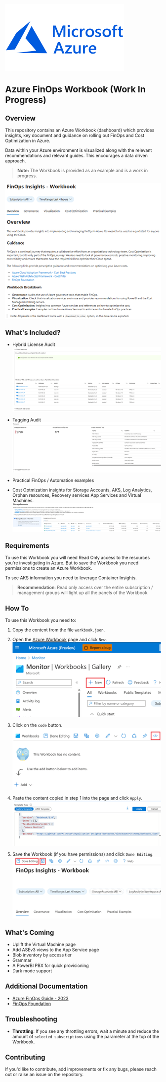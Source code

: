 ![azure-logo](.images/azure-logo-384.png)
# Azure FinOps Workbook (Work In Progress)

## Overview

This repository contains an Azure Workbook (dashboard) which provides insights, key document and guidance on rolling out FinOps and Cost Optimization in Azure.

Data within your Azure environment is visualized along with the relevant recommendations and relevant guides. This encourages a data driven approach.

> **Note:** The Workbook is provided as an example and is a work in progress.

![workbook](.images/finops-workbook-1.png)

## What's Included?

- Hybrid License Audit
![hybrid-example](.images/hybrid-licensing-example.png)

- Tagging Audit
![tag-example](.images/resource-tag-example.png)

- Practical FinOps / Automation examples

- Cost Optmization insights for Storage Accounts, AKS, Log Analytics, Orphan resources, Recovery services App Services and Virtual Machines.
![storageacc-example](.images/storageaccount-example.png)

## Requirements

To use this Workbook you will need Read Only access to the resources you're investigating in Azure. But to save the Workbook you need permissions to create an Azure Workbook.

To see AKS information you need to leverage Container Insights.

> **Recommendation**: Read only access over the entire subscription / management groups will light up all the panels of the Workbook.

## How To

To use this Workbook you need to:

1. Copy the content from the file `workbook.json`.

2. Open the [Azure Workbook](https://ms.portal.azure.com/#view/Microsoft_Azure_Monitoring/AzureMonitoringBrowseBlade/~/workbooks/menuId/workbooks) page and click `New`.
![new-workbook](.images/workbook-new.png)
3. Click on the `code` button.
![code-button](.images/workbook-developer-import.png)
4. Paste the content copied in step 1 into the page and click `Apply`.
![import](.images/workbook-import.png)
5. Save the Workbook (if you have permissions) and click `Done Editing`.
![save](.images/workbook-save.png)

## What's Coming

- Uplift the Virtual Machine page
- Add ASEv3 views to the App Service page
- Blob inventory by access tier
- Grammar
- A PowerBI PBX for quick provisioning
- Dark mode support

## Additional Documentation

- [Azure FinOps Guide - 2023](https://techcommunity.microsoft.com/t5/fasttrack-for-azure/the-azure-finops-guide/ba-p/3704132)
- [FinOps Foundation](https://www.finops.org/introduction/what-is-finops/)

## Troubleshooting

- **Throttling**: If you see any throttling errors, wait a minute and reduce the amount of `selected subscriptions` using the parameter at the top of the Workbook.

## Contributing

If you'd like to contribute, add improvements or fix any bugs, please reach out or raise an issue on the repository.
